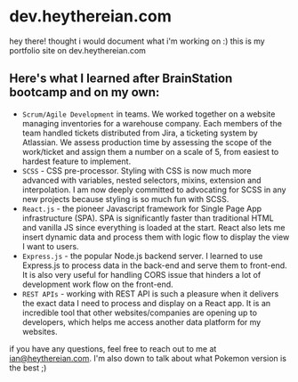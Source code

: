 # dev.heythereian.com

hey there! thought i would document what i'm working on :) this is my portfolio site on dev.heythereian.com

## Here's what I learned after BrainStation bootcamp and on my own:
- ```Scrum/Agile Development``` in teams. We worked together on a website managing inventories for a warehouse company. Each members of the team handled tickets distributed from Jira, a ticketing system by Atlassian. We assess production time by assessing the scope of the work/ticket and assign them a number on a scale of 5, from easiest to hardest feature to implement.
- ```SCSS``` - CSS pre-processor. Styling with CSS is now much more advanced with variables, nested selectors, mixins, extension and interpolation. I am now deeply committed to advocating for SCSS in any new projects because styling is so much fun with SCSS.
- ```React.js``` - the pioneer Javascript framework for Single Page App infrastructure (SPA). SPA is significantly faster than traditional HTML and vanilla JS since everything is loaded at the start. React also lets me insert dynamic data and process them with logic flow to display the view I want to users. 
- ```Express.js``` - the popular Node.js backend server. I learned to use Express.js to process data in the back-end and serve them to front-end. It is also very useful for handling CORS issue that hinders a lot of development work flow on the front-end.
- ```REST APIs``` - working with REST API is such a pleasure when it delivers the exact data I need to process and display on a React app. It is an incredible tool that other websites/companies are opening up to developers, which helps me access another data platform for my websites.

if you have any questions, feel free to reach out to me at ian@heythereian.com. I'm also down to talk about what Pokemon version is the best ;)